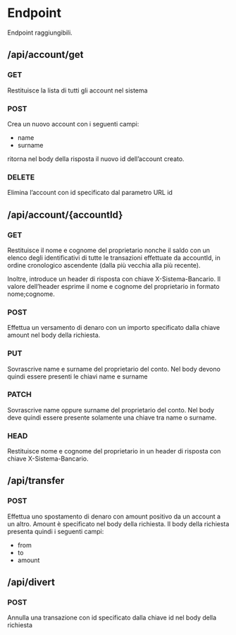 # Endpoint

Endpoint raggiungibili.

## /api/account/get

### GET
Restituisce la lista di tutti gli account nel sistema

### POST
Crea un nuovo account con i seguenti campi:
- name
- surname
  
ritorna nel body della risposta il nuovo id dell’account creato.

### DELETE
 
Elimina l’account con id specificato dal parametro URL id

## /api/account/{accountId}

### GET
Restituisce il nome e cognome del proprietario nonche il saldo con un elenco degli identificativi di tutte le transazioni effettuate da accountId, in ordine cronologico
ascendente (dalla più vecchia alla più recente). 

Inoltre, introduce un header di risposta
con chiave X-Sistema-Bancario. Il valore dell’header esprime il nome e cognome del proprietario in formato nome;cognome.

### POST
Effettua un versamento di denaro con un importo specificato dalla chiave amount nel body della richiesta.

### PUT
Sovrascrive name e surname del proprietario del conto. Nel body devono quindi essere presenti le chiavi name e surname

### PATCH
Sovrascrive name oppure surname del proprietario del conto. Nel body deve quindi essere presente solamente una chiave tra name o surname.

### HEAD 
Restituisce nome e cognome del proprietario in un header di risposta con chiave X-Sistema-Bancario.

## /api/transfer

### POST
Effettua uno spostamento di denaro con amount positivo da un account a un altro. Amount è specificato nel body della richiesta. Il body della richiesta presenta quindi i seguenti campi:
- from
- to
- amount

## /api/divert

### POST
Annulla una transazione con id specificato dalla chiave id nel body della richiesta